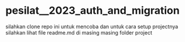 # pesilat__2023_auth_and_migration

silahkan clone repo ini untuk mencoba dan untuk cara setup projectnya silahkan lihat file readme.md di masing masing folder project
